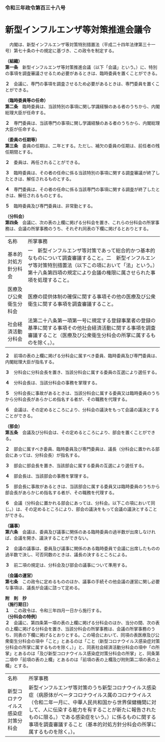 ### 令和三年政令第百三十八号  
# 新型インフルエンザ等対策推進会議令  
　内閣は、新型インフルエンザ等対策特別措置法（平成二十四年法律第三十一号）第七十条の十の規定に基づき、この政令を制定する。  
  
**（組織）**  
**第一条**　新型インフルエンザ等対策推進会議（以下「会議」という。）に、特別の事項を調査審議させるため必要があるときは、臨時委員を置くことができる。  
  
**２**　会議に、専門の事項を調査させるため必要があるときは、専門委員を置くことができる。  
  
**（臨時委員等の任命）**  
**第二条**　臨時委員は、当該特別の事項に関し学識経験のある者のうちから、内閣総理大臣が任命する。  
  
**２**　専門委員は、当該専門の事項に関し学識経験のある者のうちから、内閣総理大臣が任命する。  
  
**（委員の任期等）**  
**第三条**　委員の任期は、二年とする。ただし、補欠の委員の任期は、前任者の残任期間とする。  
  
**２**　委員は、再任されることができる。  
  
**３**　臨時委員は、その者の任命に係る当該特別の事項に関する調査審議が終了したときは、解任されるものとする。  
  
**４**　専門委員は、その者の任命に係る当該専門の事項に関する調査が終了したときは、解任されるものとする。  
  
**５**　臨時委員及び専門委員は、非常勤とする。  
  
**（分科会）**  
**第四条**　会議に、次の表の上欄に掲げる分科会を置き、これらの分科会の所掌事務は、会議の所掌事務のうち、それぞれ同表の下欄に掲げるとおりとする。  

|||  
| --- | --- |  
|名称|所掌事務|  
|基本的対処方針分科会|一　新型インフルエンザ等対策であって総合的かつ基本的なものについて調査審議すること。二　新型インフルエンザ等対策特別措置法（以下この項において「法」という。）第十八条第四項の規定により会議の権限に属させられた事項を処理すること。|  
|医療及び公衆衛生分科会|医療の提供体制の確保に関する事項その他の医療及び公衆衛生に関する事項を調査審議すること。|  
|社会経済活動分科会|法第二十八条第一項第一号に規定する登録事業者の登録の基準に関する事項その他社会経済活動に関する事項を調査審議すること（医療及び公衆衛生分科会の所掌に属するものを除く。）。|  
  
  
**２**　前項の表の上欄に掲げる分科会に属すべき委員、臨時委員及び専門委員は、内閣総理大臣が指名する。  
  
**３**　分科会に分科会長を置き、当該分科会に属する委員の互選により選任する。  
  
**４**　分科会長は、当該分科会の事務を掌理する。  
  
**５**　分科会長に事故があるときは、当該分科会に属する委員又は臨時委員のうちから分科会長があらかじめ指名する者が、その職務を代理する。  
  
**６**　会議は、その定めるところにより、分科会の議決をもって会議の議決とすることができる。  
  
**（部会）**  
**第五条**　会議及び分科会は、その定めるところにより、部会を置くことができる。  
  
**２**　部会に属すべき委員、臨時委員及び専門委員は、議長（分科会に置かれる部会にあっては、分科会長）が指名する。  
  
**３**　部会に部会長を置き、当該部会に属する委員の互選により選任する。  
  
**４**　部会長は、当該部会の事務を掌理する。  
  
**５**　部会長に事故があるときは、当該部会に属する委員又は臨時委員のうちから部会長があらかじめ指名する者が、その職務を代理する。  
  
**６**　会議（分科会に置かれる部会にあっては、分科会。以下この項において同じ。）は、その定めるところにより、部会の議決をもって会議の議決とすることができる。  
  
**（議事）**  
**第六条**　会議は、委員及び議事に関係のある臨時委員の過半数が出席しなければ、会議を開き、議決することができない。  
  
**２**　会議の議事は、委員及び議事に関係のある臨時委員で会議に出席したものの過半数で決し、可否同数のときは、議長の決するところによる。  
  
**３**　前二項の規定は、分科会及び部会の議事について準用する。  
  
**（会議の運営）**  
**第七条**　この政令に定めるもののほか、議事の手続その他会議の運営に関し必要な事項は、議長が会議に諮って定める。  
  
**附　則　抄**  
**（施行期日）**  
**１**　この政令は、令和三年四月一日から施行する。  
**（分科会の特例）**  
**２**　会議に、第四条第一項の表の上欄に掲げる分科会のほか、当分の間、次の表の上欄に掲げる分科会を置き、当該分科会の所掌事務は、会議の所掌事務のうち、同表の下欄に掲げるとおりとする。この場合において、同項の表医療及び公衆衛生分科会の項中「こと」とあるのは「こと（新型コロナウイルス感染症対策分科会の所掌に属するものを除く。）」と、同表社会経済活動分科会の項中「の所掌」とあるのは「及び新型コロナウイルス感染症対策分科会の所掌」と、同条第二項中「前項の表の上欄」とあるのは「前項の表の上欄及び附則第二項の表の上欄」とする。  

|||  
| --- | --- |  
|名称|所掌事務|  
|新型コロナウイルス感染症対策分科会|新型インフルエンザ等対策のうち新型コロナウイルス感染症（病原体がベータコロナウイルス属のコロナウイルス（令和二年一月に、中華人民共和国から世界保健機関に対して、人に伝染する能力を有することが新たに報告されたものに限る。）である感染症をいう。）に係るものに関する事項を調査審議すること（基本的対処方針分科会の所掌に属するものを除く。）。|  
  
